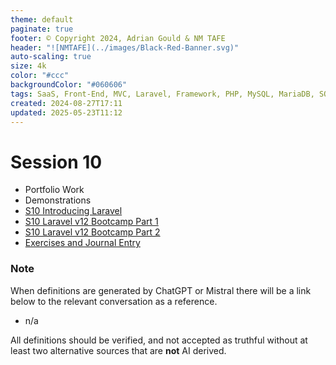 ```yaml
---
theme: default
paginate: true
footer: © Copyright 2024, Adrian Gould & NM TAFE
header: "![NMTAFE](../images/Black-Red-Banner.svg)"
auto-scaling: true
size: 4k
color: "#ccc"
backgroundColor: "#060606"
tags: SaaS, Front-End, MVC, Laravel, Framework, PHP, MySQL, MariaDB, SQLite, Testing, Unit Testing, Feature Testing, PEST
created: 2024-08-27T17:11
updated: 2025-05-23T11:12
---
```

# Session 10

- Portfolio Work
- Demonstrations
- [S10 Introducing Laravel](../session-10/laravel-v11/S10-Introducing-Laravel-v11.md)
- [S10 Laravel v12 Bootcamp Part 1](../session-11/S10-Laravel-v12-BootCamp-Part-1.md)
- [S10 Laravel v12 Bootcamp Part 2](../session-11/S10-Laravel-v12-BootCamp-Part-2.md)
- [Exercises and Journal Entry](./session-10/Session-10-Exercises-and-Journal-Entry.md)


### Note

When definitions are generated by ChatGPT or Mistral there will be a link below to the relevant conversation as a reference.

- n/a

All definitions should be verified, and not accepted as truthful without at least two alternative sources that are **not** AI derived.
